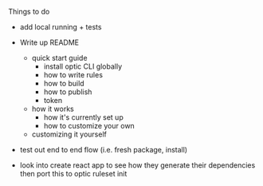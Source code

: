 Things to do
- add local running + tests

- Write up README
  - quick start guide
    - install optic CLI globally
    - how to write rules
    - how to build
    - how to publish
    - token
  - how it works
    - how it's currently set up
    - how to customize your own
  - customizing it yourself

- test out end to end flow (i.e. fresh package, install)

- look into create react app to see how they generate their dependencies
then port this to optic ruleset init